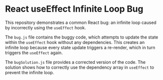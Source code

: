# React useEffect Infinite Loop Bug
This repository demonstrates a common React bug: an infinite loop caused by incorrectly using the `useEffect` hook.

The `bug.js` file contains the buggy code, which attempts to update the state within the `useEffect` hook without any dependencies. This creates an infinite loop because every state update triggers a re-render, which in turn triggers the `useEffect` again.

The `bugSolution.js` file provides a corrected version of the code.  The solution shows how to correctly use the dependency array in `useEffect` to prevent the infinite loop.